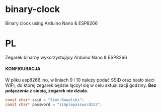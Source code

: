 # binary-clock
Binary clock using Arduino Nano &amp; ESP8266

# PL 
Zegarek binarny wykorzystujący Arduino Nano & ESP8266

#### KONFIGURACJA
W pliku esp8266.ino, w liniach 9 i 10 należy podać SSID oraz hasło sieci WIFI, do której zegarek będzie łączył się w celu aktualizacji godziny. **Bez połączenia z siecią, zegarek nie działa**.
```c
const char* ssid = "Siec-Kowalski";
const char* password = "simplepassword123";
```
